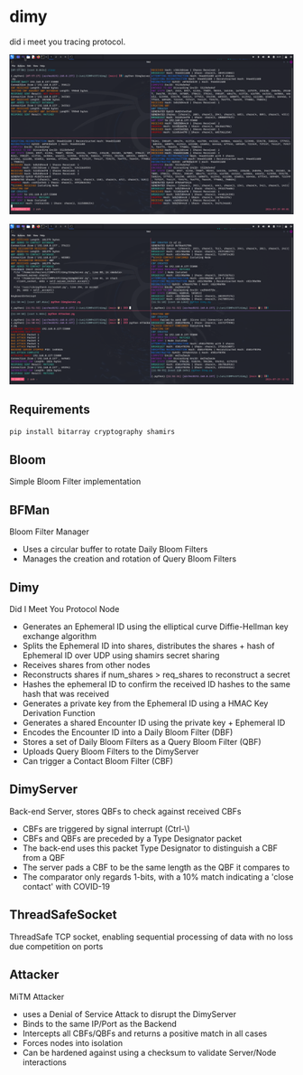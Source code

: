 # dimy
did i meet you tracing protocol.  

![DIMY Protocol](./demo.png)

![MiTM Attack](./atkdemo.png)

## Requirements
```sh
pip install bitarray cryptography shamirs
```

## Bloom

Simple Bloom Filter implementation  

## BFMan

Bloom Filter Manager
- Uses a circular buffer to rotate Daily Bloom Filters  
- Manages the creation and rotation of Query Bloom Filters  

## Dimy

Did I Meet You Protocol Node
- Generates an Ephemeral ID using the elliptical curve Diffie-Hellman key exchange algorithm  
- Splits the Ephemeral ID into shares, distributes the shares + hash of Ephemeral ID over UDP using shamirs secret sharing  
- Receives shares from other nodes  
- Reconstructs shares if num_shares > req_shares to reconstruct a secret  
- Hashes the ephemeral ID to confirm the received ID hashes to the same hash that was received  
- Generates a private key from the Ephemeral ID using a HMAC Key Derivation Function  
- Generates a shared Encounter ID using the private key + Ephemeral ID  
- Encodes the Encounter ID into a Daily Bloom Filter (DBF)  
- Stores a set of Daily Bloom Filters as a Query Bloom Filter (QBF)  
- Uploads Query Bloom Filters to the DimyServer  
- Can trigger a Contact Bloom Filter (CBF)  

## DimyServer

Back-end Server, stores QBFs to check against received CBFs
- CBFs are triggered by signal interrupt (Ctrl-\\) 
- CBFs and QBFs are preceded by a Type Designator packet
- The back-end uses this packet Type Designator to distinguish a CBF from a QBF  
- The server pads a CBF to be the same length as the QBF it compares to
- The comparator only regards 1-bits, with a 10% match indicating a 'close contact' with COVID-19  

## ThreadSafeSocket

ThreadSafe TCP socket, enabling sequential processing of data with no loss due competition on ports  

## Attacker

MiTM Attacker
- uses a Denial of Service Attack to disrupt the DimyServer
- Binds to the same IP/Port as the Backend
- Intercepts all CBFs/QBFs and returns a positive match in all cases
- Forces nodes into isolation
- Can be hardened against using a checksum to validate Server/Node interactions
